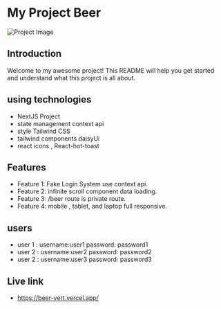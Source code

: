 # My Project Beer

![Project Image]("./public/screencapture-beer-vert-vercel-app-2023-09-11-04_33_40.png")

## Introduction

Welcome to my awesome project! This README will help you get started and understand what this project is all about.

## using technologies
- NextJS Project
- state management context api
- style  Tailwind CSS
- tailwind components daisyUi
- react icons , React-hot-toast



## Features

- Feature 1: Fake Login System use  context api.
- Feature 2: infinite scroll  component data loading.
- Feature 3: /beer route is private route.
- Feature 4: mobile , tablet, and laptop full responsive.


## users
- user 1 : username:user1 password: password1
- user 2 : username:user2 password: password2
- user 2 : username:user3 password: password3


## Live link
- https://beer-vert.vercel.app/

